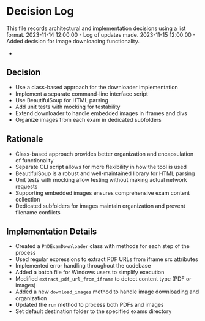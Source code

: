 # Decision Log

This file records architectural and implementation decisions using a list format.
2023-11-14 12:00:00 - Log of updates made.
2023-11-15 12:00:00 - Added decision for image downloading functionality.

*

## Decision

* Use a class-based approach for the downloader implementation
* Implement a separate command-line interface script
* Use BeautifulSoup for HTML parsing
* Add unit tests with mocking for testability
* Extend downloader to handle embedded images in iframes and divs
* Organize images from each exam in dedicated subfolders

## Rationale 

* Class-based approach provides better organization and encapsulation of functionality
* Separate CLI script allows for more flexibility in how the tool is used
* BeautifulSoup is a robust and well-maintained library for HTML parsing
* Unit tests with mocking allow testing without making actual network requests
* Supporting embedded images ensures comprehensive exam content collection
* Dedicated subfolders for images maintain organization and prevent filename conflicts

## Implementation Details

* Created a `PhDExamDownloader` class with methods for each step of the process
* Used regular expressions to extract PDF URLs from iframe src attributes
* Implemented error handling throughout the codebase
* Added a batch file for Windows users to simplify execution
* Modified `extract_pdf_url_from_iframe` to detect content type (PDF or images)
* Added a new `download_images` method to handle image downloading and organization
* Updated the `run` method to process both PDFs and images
* Set default destination folder to the specified exams directory